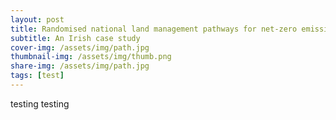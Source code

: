 ```yaml
---
layout: post
title: Randomised national land management pathways for net-zero emissions
subtitle: An Irish case study
cover-img: /assets/img/path.jpg
thumbnail-img: /assets/img/thumb.png
share-img: /assets/img/path.jpg
tags: [test]
---
```


testing testing
